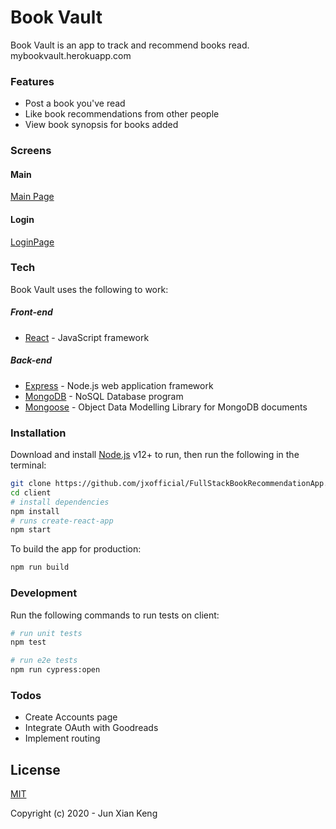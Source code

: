 # Book Vault

Book Vault is an app to track and recommend books read. 
mybookvault.herokuapp.com

### Features
  - Post a book you've read 
  - Like book recommendations from other people
  - View book synopsis for books added

### Screens
#### Main 
[Main Page](/images/main.jpg)

#### Login
[LoginPage](/images/login.jpg)


### Tech
Book Vault uses the following to work:
##### Front-end
* [React] - JavaScript framework

##### Back-end
* [Express] - Node.js web application framework
* [MongoDB] - NoSQL Database program
* [Mongoose] - Object Data Modelling Library for MongoDB documents

### Installation

Download and install [Node.js](https://docs.npmjs.com/getting-started/installing-node) v12+ to run, then run the following in the terminal:

```sh
git clone https://github.com/jxofficial/FullStackBookRecommendationApp.git
cd client
# install dependencies
npm install
# runs create-react-app
npm start
```

To build the app for production:

```sh
npm run build
```

### Development

Run the following commands to run tests on client:
```sh
# run unit tests
npm test 

# run e2e tests
npm run cypress:open

```

### Todos

 - Create Accounts page
 - Integrate OAuth with Goodreads
 - Implement routing

License
----

[MIT](http://opensource.org/licenses/MIT)

Copyright (c) 2020 - Jun Xian Keng

[//]: # (These are reference links used in the body of this note and get stripped out when the markdown processor does its job. There is no need to format nicely because it shouldn't be seen. Thanks SO - http://stackoverflow.com/questions/4823468/store-comments-in-markdown-syntax)

   
   [React]: <https://reactjs.org/>
   [Express]: <https://expressjs.com/>
   [MongoDB]: <https://www.mongodb.com/>
   [Mongoose]: <https://mongoosejs.com/>
   [Node.js]: <https://nodejs.org/en/>